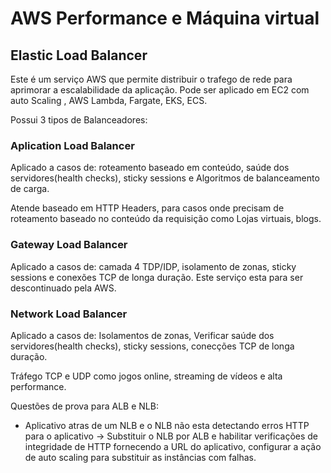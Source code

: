 # AWS Performance e Máquina virtual

## Elastic Load Balancer

Este é um serviço AWS que permite distribuir o trafego de rede para aprimorar a escalabilidade da aplicação. Pode ser aplicado em EC2 com auto Scaling , AWS Lambda, Fargate, EKS, ECS.

Possui 3 tipos de Balanceadores:

### Aplication Load Balancer 

 Aplicado a casos de: roteamento baseado em conteúdo, saúde dos servidores(health checks), sticky sessions e Algoritmos de balanceamento de carga.

Atende baseado em HTTP Headers, para casos onde precisam de roteamento baseado no conteúdo da requisição como Lojas virtuais, blogs.

### Gateway Load Balancer

Aplicado a casos de: camada 4 TDP/IDP, isolamento de zonas, sticky sessions e conexões TCP de longa duração. Este serviço esta para ser descontinuado pela AWS.

### Network Load Balancer

Aplicado a casos de: Isolamentos de zonas, Verificar saúde dos servidores(health checks), sticky sessions, conecções TCP de longa duração.

Tráfego TCP e UDP como jogos online, streaming de vídeos e alta performance.

Questões de prova para ALB e NLB:

- Aplicativo atras de um NLB e o NLB não esta detectando erros HTTP para o aplicativo -> Substituir o NLB por ALB e habilitar verificações de integridade de HTTP fornecendo a URL do aplicativo, configurar a ação de auto scaling para substituir as instâncias com falhas.